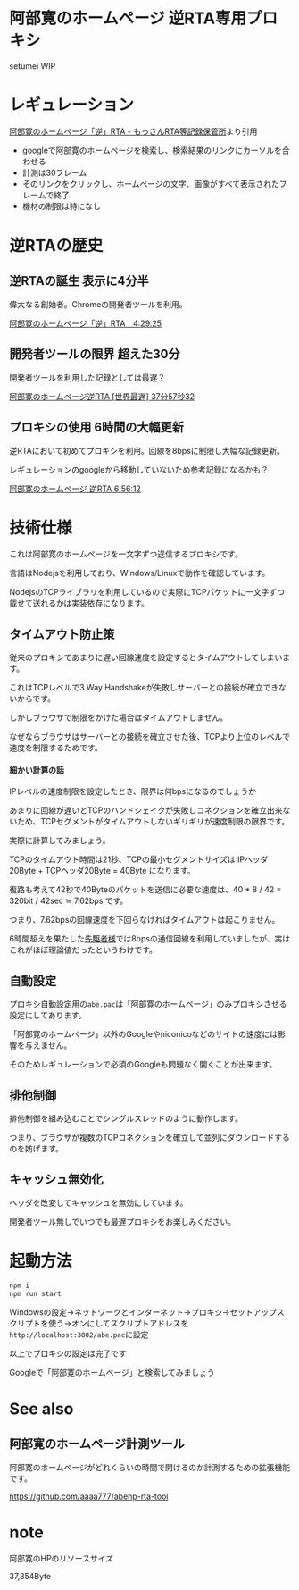 # 阿部寛のホームページ 逆RTA専用プロキシ

setumei WIP

# レギュレーション

[阿部寛のホームページ「逆」RTA - もっさんRTA等記録保管所](https://w.atwiki.jp/rsfrta/pages/72.html)より引用

- googleで阿部寛のホームページを検索し、検索結果のリンクにカーソルを合わせる
- 計測は30フレーム
- そのリンクをクリックし、ホームページの文字、画像がすべて表示されたフレームで終了
- 機材の制限は特になし

# 逆RTAの歴史

## 逆RTAの誕生 表示に4分半

偉大なる創始者。Chromeの開発者ツールを利用。

[阿部寛のホームページ「逆」RTA　4:29.25](https://www.youtube.com/watch?v=FKjBw_jEcZk)

## 開発者ツールの限界 超えた30分

開発者ツールを利用した記録としては最遅？

[阿部寛のホームページ逆RTA [世界最遅] 37分57秒32](https://www.youtube.com/watch?v=SGF2MPM-JQI)

## プロキシの使用 6時間の大幅更新

逆RTAにおいて初めてプロキシを利用。回線を8bpsに制限し大幅な記録更新。

レギュレーションのgoogleから移動していないため参考記録になるかも？

[阿部寛のホームページ 逆RTA 6:56:12](https://www.nicovideo.jp/watch/sm38823476)

# 技術仕様

これは阿部寛のホームページを一文字ずつ送信するプロキシです。

言語はNodejsを利用しており、Windows/Linuxで動作を確認しています。

NodejsのTCPライブラリを利用しているので実際にTCPパケットに一文字ずつ載せて送れるかは実装依存になります。

## タイムアウト防止策

従来のプロキシであまりに遅い回線速度を設定するとタイムアウトしてしまいます。

これはTCPレベルで3 Way Handshakeが失敗しサーバーとの接続が確立できないからです。

しかしブラウザで制限をかけた場合はタイムアウトしません。

なぜならブラウザはサーバーとの接続を確立させた後、TCPより上位のレベルで速度を制限するためです。

#### 細かい計算の話

IPレベルの速度制限を設定したとき、限界は何bpsになるのでしょうか

あまりに回線が遅いとTCPのハンドシェイクが失敗しコネクションを確立出来ないため、TCPセグメントがタイムアウトしないギリギリが速度制限の限界です。

実際に計算してみましょう。

TCPのタイムアウト時間は21秒、TCPの最小セグメントサイズは IPヘッダ20Byte + TCPヘッダ20Byte = 40Byte になります。

復路も考えて42秒で40Byteのパケットを送信に必要な速度は、40 * 8 / 42 = 320bit / 42sec ≒ 7.62bps です。

つまり、7.62bpsの回線速度を下回らなければタイムアウトは起こりません。

6時間超えを果たした[先駆者様](https://www.nicovideo.jp/watch/sm38823476)では8bpsの通信回線を利用していましたが、実はこれがほぼ理論値だったというわけです。

## 自動設定

プロキシ自動設定用の`abe.pac`は「阿部寛のホームページ」のみプロキシさせる設定にしてあります。

「阿部寛のホームページ」以外のGoogleやniconicoなどのサイトの速度には影響を与えません。

そのためレギュレーションで必須のGoogleも問題なく開くことが出来ます。

## 排他制御

排他制御を組み込むことでシングルスレッドのように動作します。

つまり、ブラウザが複数のTCPコネクションを確立して並列にダウンロードするのを妨げます。

## キャッシュ無効化

ヘッダを改変してキャッシュを無効にしています。

開発者ツール無しでいつでも最遅プロキシをお楽しみください。


# 起動方法

```bash
npm i
npm run start
```

Windowsの設定→ネットワークとインターネット→プロキシ→セットアップスクリプトを使う→オンにしてスクリプトアドレスを`http://localhost:3002/abe.pac`に設定

以上でプロキシの設定は完了です

Googleで「阿部寛のホームページ」と検索してみましょう

# See also

## 阿部寛のホームページ計測ツール

阿部寛のホームページがどれくらいの時間で開けるのか計測するための拡張機能です。

https://github.com/aaaa777/abehp-rta-tool

# note

阿部寛のHPのリソースサイズ

37,354Byte